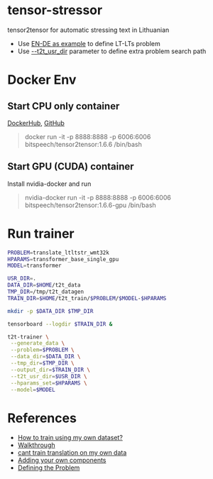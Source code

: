 # tensor-stressor
tensor2tensor for automatic stressing text in Lithuanian

- Use [EN-DE as example](https://github.com/tensorflow/tensor2tensor/blob/master/tensor2tensor/data_generators/translate_ende.py)  to define LT-LTs problem 
- Use [--t2t_usr_dir](https://github.com/tensorflow/tensor2tensor#adding-your-own-components) parameter to define extra problem search path

# Docker Env

## Start CPU only container
[DockerHub](https://hub.docker.com/r/bitspeech/tensor2tensor/), [GitHub](https://github.com/BitSpeech/docker)

> docker run -it -p 8888:8888 -p 6006:6006 bitspeech/tensor2tensor:1.6.6 /bin/bash

## Start GPU (CUDA) container

Install nvidia-docker and run

> nvidia-docker run -it -p 8888:8888 -p 6006:6006 bitspeech/tensor2tensor:1.6.6-gpu /bin/bash

# Run trainer

```bash
PROBLEM=translate_ltltstr_wmt32k
HPARAMS=transformer_base_single_gpu
MODEL=transformer

USR_DIR=.
DATA_DIR=$HOME/t2t_data
TMP_DIR=/tmp/t2t_datagen
TRAIN_DIR=$HOME/t2t_train/$PROBLEM/$MODEL-$HPARAMS

mkdir -p $DATA_DIR $TMP_DIR

tensorboard --logdir $TRAIN_DIR &

t2t-trainer \
 --generate_data \
 --problem=$PROBLEM \
 --data_dir=$DATA_DIR \
 --tmp_dir=$TMP_DIR \
 --output_dir=$TRAIN_DIR \
 --t2t_usr_dir=$USR_DIR \
 --hparams_set=$HPARAMS \
 --model=$MODEL
```

# References
- [How to train using my own dataset?](https://github.com/tensorflow/tensor2tensor/issues/516)
- [Walkthrough](https://github.com/tensorflow/tensor2tensor/blob/master/README.md#walkthrough)
- [cant train translation on my own data](https://github.com/tensorflow/tensor2tensor/issues/876)
- [Adding your own components](https://github.com/tensorflow/tensor2tensor#adding-your-own-components)
- [Defining the Problem](https://github.com/tensorflow/tensor2tensor/blob/master/docs/new_problem.md)
